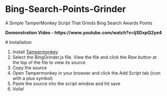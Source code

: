 # Bing-Search-Points-Grinder
<p> A Simple TamperMonkey Script That Grinds Bing Search Awards Points</p>
<p><b>Demonstration Video - https://www.youtube.com/watch?v=ljSDxpQ2ye4</b></p>
# Installation

1. Install [Tampermonkey](https://tampermonkey.net/)
1. Select the BingGrinder.js file. View the file and click the _Raw_ button at the top of the file to view its source
1. Copy the source
1. Open Tampermonkey in your browser and click the Add Script tab (icon with a plus symbol)
1. Paste the source into the script window and hit save
1. Voila!
